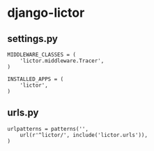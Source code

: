 django-lictor
=============


settings.py
--------

    MIDDLEWARE_CLASSES = (
        'lictor.middleware.Tracer',
    )

    INSTALLED_APPS = (
        'lictor',
    )

urls.py
-------

    urlpatterns = patterns('',
        url(r'^lictor/', include('lictor.urls')),
    )
